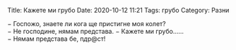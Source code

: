 Title: Кажете ми грубо
Date: 2020-10-12 11:21
Tags: грубо
Category: Разни

&minus; Госпожо, знаете ли кога ще пристигне моя колет?  
&minus; Не господине, нямам представа. 
&minus; Кажете ми грубо......  
&minus; Нямам представа бе, п*д*р@ст!  
